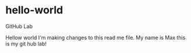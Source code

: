 # hello-world
GitHub Lab

Hellow world I'm making changes to this read me file. My name is Max this is my git hub lab!
